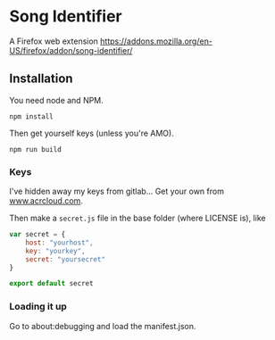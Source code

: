 # Song Identifier

A Firefox web extension https://addons.mozilla.org/en-US/firefox/addon/song-identifier/

## Installation

You need node and NPM.

`npm install`

Then get yourself keys (unless you're AMO).

`npm run build`

### Keys

I've hidden away my keys from gitlab... Get your own from www.acrcloud.com.

Then make a `secret.js` file in the base folder (where LICENSE is), like

```javascript
var secret = {
	host: "yourhost",
	key: "yourkey",
	secret: "yoursecret"
}

export default secret
```

### Loading it up

Go to about:debugging and load the manifest.json.
